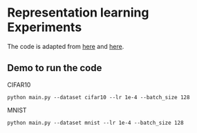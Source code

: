 # Representation learning Experiments

The code is adapted from [here](https://github.com/google-research/google-research/blob/master/mutual_information_representation_learning/mirl.ipynb) and [here](https://github.com/yaohungt/Pointwise_Dependency_Neural_Estimation/tree/master/RepreLearn_Shallow).


## Demo to run the code

CIFAR10

```
python main.py --dataset cifar10 --lr 1e-4 --batch_size 128
```

MNIST

```
python main.py --dataset mnist --lr 1e-4 --batch_size 128
```
